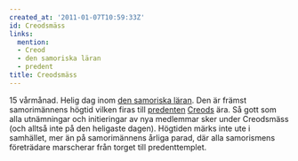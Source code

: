 ```yaml
---
created_at: '2011-01-07T10:59:33Z'
id: Creodsmäss
links:
  mention:
  - Creod
  - den samoriska läran
  - predent
title: Creodsmäss
---
```


15 vårmånad. Helig dag inom [den samoriska läran]. Den är främst samorimännens högtid vilken firas
till [predenten][] [Creods] ära. Så gott som alla utnämningar och initieringar av nya medlemmar sker
under Creodsmäss (och alltså inte på den heligaste dagen). Högtiden märks inte ute i samhället, mer
än på samorimännens årliga parad, där alla samorismens företrädare marscherar från torget till
predenttemplet.

  [den samoriska läran]: den_samoriska_läran
  [predenten]: predent
  [Creods]: Creod
